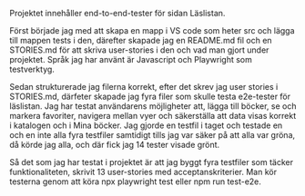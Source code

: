 Projektet innehåller end-to-end-tester för sidan Läslistan.

Först började jag med att skapa en mapp i VS code som heter src och lägga till mappen tests i den, därefter skapade jag en README.md fil och en STORIES.md för att skriva user-stories i den och vad man gjort under projektet. Språk jag har använt är Javascript och Playwright som testverktyg. 

Sedan strukturerade jag filerna korrekt, efter det skrev jag user stories i STORIES.md, därfeter skapade jag fyra filer som skulle testa e2e-tester för läslistan. Jag har testat användarens möjligheter att, lägga till böcker, se och markera favoriter, navigera mellan vyer och säkerställa att data visas korrekt i katalogen och i Mina böcker. Jag gjorde en testfil i taget och testade en och en inte alla fyra testfiler samtidigt tills jag var säker på att alla var gröna, då körde jag alla, och där fick jag 14 tester visade grönt.

Så det som jag har testat i projektet är att jag byggt fyra testfiler som täcker funktionaliteten, skrivit 13 user-stories med acceptanskriterier. Man kör testerna genom att köra npx playwright test eller npm run test-e2e.